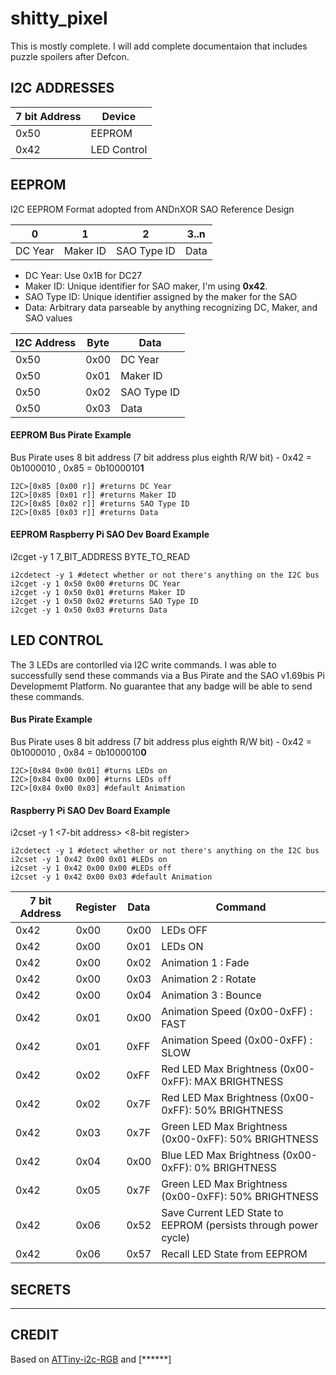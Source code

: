 # shitty_pixel
This is mostly complete. I will add complete documentaion that includes puzzle spoilers after Defcon. 

## I2C ADDRESSES

7 bit Address | Device
--- | ---
0x50 | EEPROM
0x42 | LED Control

## EEPROM

I2C EEPROM Format adopted from ANDnXOR SAO Reference Design

0 | 1 | 2 | 3..n
--- | --- | --- | ---
DC Year | Maker ID | SAO Type ID | Data

* DC Year: Use 0x1B for DC27
* Maker ID: Unique identifier for SAO maker, I'm using **0x42**.
* SAO Type ID: Unique identifier assigned by the maker for the SAO
* Data: Arbitrary data parseable by anything recognizing DC, Maker, and SAO values

I2C Address | Byte | Data
--- | --- | --- 
0x50 | 0x00 | DC Year
0x50 | 0x01| Maker ID
0x50 | 0x02| SAO Type ID
0x50 | 0x03| Data

#### EEPROM Bus Pirate Example
Bus Pirate uses 8 bit address (7 bit address plus eighth R/W bit) - 0x42 = 0b1000010 , 0x85 = 0b1000010**1** 
```
I2C>[0x85 [0x00 r]] #returns DC Year
I2C>[0x85 [0x01 r]] #returns Maker ID
I2C>[0x85 [0x02 r]] #returns SAO Type ID
I2C>[0x85 [0x03 r]] #returns Data
```
#### EEPROM Raspberry Pi SAO Dev Board Example
i2cget -y 1 7_BIT_ADDRESS BYTE_TO_READ
```
i2cdetect -y 1 #detect whether or not there's anything on the I2C bus
i2cget -y 1 0x50 0x00 #returns DC Year
i2cget -y 1 0x50 0x01 #returns Maker ID
i2cget -y 1 0x50 0x02 #returns SAO Type ID
i2cget -y 1 0x50 0x03 #returns Data
```



## LED CONTROL

The 3 LEDs are contorlled via I2C write commands. I was able to successfully send these commands via a Bus Pirate and the SAO v1.69bis Pi Developmemt Platform. No guarantee that any badge will be able to send these commands. 

#### Bus Pirate Example
Bus Pirate uses 8 bit address (7 bit address plus eighth R/W bit) - 0x42 = 0b1000010 , 0x84 = 0b1000010**0** 
```
I2C>[0x84 0x00 0x01] #turns LEDs on 
I2C>[0x84 0x00 0x00] #turns LEDs off
I2C>[0x84 0x00 0x03] #default Animation
```

#### Raspberry Pi SAO Dev Board Example
i2cset -y 1 <7-bit address> <8-bit register> <byte to be written>
```
i2cdetect -y 1 #detect whether or not there's anything on the I2C bus
i2cset -y 1 0x42 0x00 0x01 #LEDs on 
i2cset -y 1 0x42 0x00 0x00 #LEDs off
i2cset -y 1 0x42 0x00 0x03 #default Animation
```

7 bit Address | Register | Data | Command
--- | --- | --- | ---
0x42 | 0x00 | 0x00 | LEDs OFF
0x42 | 0x00 | 0x01 | LEDs ON
0x42 | 0x00 | 0x02 | Animation 1 : Fade
0x42 | 0x00 | 0x03 | Animation 2 : Rotate
0x42 | 0x00 | 0x04 | Animation 3 : Bounce
0x42 | 0x01 | 0x00 | Animation Speed (0x00-0xFF) : FAST
0x42 | 0x01 | 0xFF | Animation Speed (0x00-0xFF) : SLOW
0x42 | 0x02 | 0xFF | Red LED Max Brightness (0x00-0xFF): MAX BRIGHTNESS
0x42 | 0x02 | 0x7F | Red LED Max Brightness (0x00-0xFF): 50% BRIGHTNESS
0x42 | 0x03 | 0x7F | Green LED Max Brightness (0x00-0xFF): 50% BRIGHTNESS
0x42 | 0x04 | 0x00 | Blue LED Max Brightness (0x00-0xFF): 0% BRIGHTNESS
0x42 | 0x05 | 0x7F | Green LED Max Brightness (0x00-0xFF): 50% BRIGHTNESS
0x42 | 0x06 | 0x52 | Save Current LED State to EEPROM (persists through power cycle)
0x42 | 0x06 | 0x57 | Recall LED State from EEPROM

## SECRETS 
*******

## CREDIT
Based on [ATTiny-i2c-RGB](https://github.com/G42makes/ATTiny-i2c-RGB)
and
[******]
